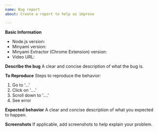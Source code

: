 ```yaml
---
name: Bug report
about: Create a report to help us improve

---
```


<!--
欢迎使用英语！Japanese is OK! 中国語も大歓迎！
-->

**Basic Information**
* Node.js version: 
* Minyami version: 
* Minyami Extractor (Chrome Extension) version:
* Video URL: 

**Describe the bug**
A clear and concise description of what the bug is.

**To Reproduce**
Steps to reproduce the behavior:
1. Go to '...'
2. Click on '....'
3. Scroll down to '....'
4. See error

**Expected behavior**
A clear and concise description of what you expected to happen.

**Screenshots**
If applicable, add screenshots to help explain your problem.
